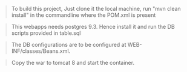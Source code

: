 > To build this project, Just clone it the local machine, run "mvn clean install" in the commandline where the POM.xml is present

> This webapps needs postgres 9.3. Hence install it and run the DB scripts provided in table.sql

> The DB configurations are to be configured at WEB-INF/classes/Beans.xml.

> Copy the war to tomcat 8 and start the container.
